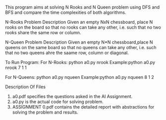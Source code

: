 This program aims at solving N Rooks and N Queen problem using DFS and BFS and compare the time complexities of both algorithms.

N-Rooks Problem Description
Given an empty NxN chessboard, place N rooks on the board so that no rooks can take any other, i.e. such that no two rooks share the same row or column.

N-Queen Problem Description
Given an empty N*N chessboard,place N queens on the same board so that no queens can take any other, i.e. such that no two queens ahre the saame row, column or diagonal.

To Run Program:
For N-Rooks:
python a0.py nrook <N> <UNAVAILABLE POSITION>
Example:python a0.py nrook 7 1 1

For N-Queens:
python a0.py nqueen <N> <UNAVAILABLE POSITION>
Example:python a0.py nqueen 8 1 2

Description Of Files
1. a0.pdf specifies the questions asked in the AI Assignment.
2. a0.py is the actual code for solving problem.
3. ASSIGNMENT 0.pdf contains the detailed report with abstractions for solving the problem and results.
